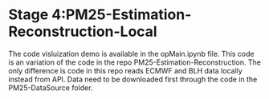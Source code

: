 # Stage 4:PM25-Estimation-Reconstruction-Local
The code visluization demo is available in the opMain.ipynb file.
This code is an variation of the code in the repo PM25-Estimation-Reconstruction. 
The only difference is code in this repo reads ECMWF and BLH data locally instead from API. 
Data need to be downloaded first through the code in the PM25-DataSource folder.
